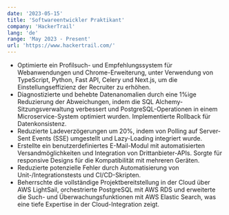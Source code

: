 ```yaml
---
date: '2023-05-15'
title: 'Softwareentwickler Praktikant'
company: 'HackerTrail'
lang: 'de'
range: 'May 2023 - Present'
url: 'https://www.hackertrail.com/'
---
```

* Optimierte ein Profilsuch- und Empfehlungssystem für Webanwendungen und Chrome-Erweiterung, unter Verwendung von TypeScript, Python, Fast API, Celery und Next.js, um die Einstellungseffizienz der Recruiter zu erhöhen.
* Diagnostizierte und behebte Datenanomalien durch eine 1%ige Reduzierung der Abweichungen, indem die SQL Alchemy-Sitzungsverwaltung verbessert und PostgreSQL-Operationen in einem Microservice-System optimiert wurden. Implementierte Rollback für Datenkonsistenz.
* Reduzierte Ladeverzögerungen um 20%, indem von Polling auf Server-Sent Events (SSE) umgestellt und Lazy-Loading integriert wurde.
* Erstellte ein benutzerdefiniertes E-Mail-Modul mit automatisierten Versandmöglichkeiten und Integration von Drittanbieter-APIs. Sorgte für responsive Designs für die Kompatibilität mit mehreren Geräten.
* Reduzierte potenzielle Fehler durch Automatisierung von Unit-/Integrationstests und CI/CD-Skripten.
* Beherrschte die vollständige Projektbereitstellung in der Cloud über AWS LightSail, orchestrierte PostgreSQL mit AWS RDS und erweiterte die Such- und Überwachungsfunktionen mit AWS Elastic Search, was eine tiefe Expertise in der Cloud-Integration zeigt.

